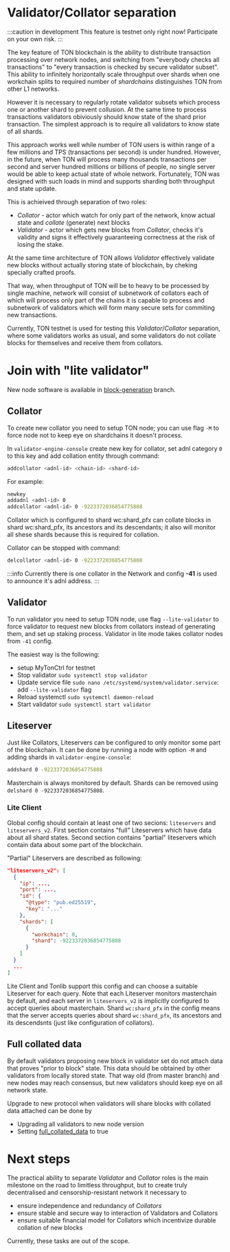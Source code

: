 # Validator/Collator separation

:::caution in development
This feature is testnet only right now! Participate on your own risk.
:::

The key feature of TON blockchain is the ability to distribute transaction processing over network nodes, and switching from "everybody checks all transactions" to "every transaction is checked by secure validator subset". This ability to infinitely horizontally scale throughput over shards when one workchain splits to required number of *shardchains* distinguishes TON from other L1 networks.

However it is necessary to regularly rotate validator subsets which process one or another shard to prevent collusion. At the same time to process transactions validators obiviously should know state of the shard prior transaction. The simplest approach is to require all validators to know state of all shards.

This approach works well while number of TON users is within range of a few millions and TPS (transactions per second) is under hundred. However, in the future, when TON will process many thousands transactions per second and server hundred millions or billions of people, no single server would be able to keep actual state of whole network. Fortunately, TON was designed with such loads in mind and supports sharding both throughput and state update.

This is achieived through separation of two roles:
* *Collator* - actor which watch for only part of the network, know actual state and *collate* (generate) next blocks
* *Validator* - actor which gets new blocks from *Collator*, checks it's validity and signs it effectively guaranteeing correctness at the risk of losing the stake.

At the same time architecture of TON allows *Validator* effectively validate new blocks without actually storing state of blockchain, by cheking specially crafted proofs.

That way, when throughput of TON will be to heavy to be processed by single machine, network will consist of subnetwork of collators each of which will process only part of the chains it is capable to process and subnetwork of validators which will form many secure sets for commiting new transactions.

Currently, TON testnet is used for testing this *Validator*/*Collator* separation, where some validators works as usual, and some validators do not collate blocks for themselves and receive them from collators.

# Join with "lite validator"

New node software is available in [block-generation](https://github.com/SpyCheese/ton/tree/block-generation) branch.

## Collator
To create new collator you need to setup TON node; you can use flag `-M` to force node not to keep eye on shardchains it doesn't process.

In `validator-engine-console` create new key for collator, set adnl category `0` to this key and add collation entity through command:
```bash
addcollator <adnl-id> <chain-id> <shard-id>
```

For example:

```bash
newkey
addadnl <adnl-id> 0
addcollator <adnl-id> 0 -9223372036854775808
```

Collator which is configured to shard wc:shard_pfx can collate blocks in shard wc:shard_pfx, its ancestors and its descendants; it also will monitor all shese shards because this is required for collation.

Collator can be stopped with command:
```bash
delcollator <adnl-id> 0 -9223372036854775808
```

:::info
Currently there is one collator in the Network and config **-41** is used to announce it's adnl address.
:::

## Validator
To run validator you need to setup TON node, use flag `--lite-validator` to force validator to request new blocks from collators instead of generating them, and set up staking process. Validator in lite mode takes collator nodes from `-41` config.

The easiest way is the following:
- setup MyTonCtrl for testnet
- Stop validator `sudo systemctl stop validator`
- Update service file `sudo nano /etc/systemd/system/validator.service`: add `--lite-validator` flag
- Reload systemctl `sudo systemctl daemon-reload`
- Start validator `sudo systemctl start validator`

## Liteserver

Just like Collators, Liteservers can be configured to only monitor some part of the blockchain. It can be done by running a node with option `-M` and adding shards in `validator-engine-console`:

```bash
addshard 0 -9223372036854775808
```

Masterchain is always monitored by default. Shards can be removed using `delshard 0 -9223372036854775808`.

### Lite Client

Global config should contain at least one of two secions: `liteservers` and `liteservers_v2`. First section contains "full" Liteservers which have data about all shard states. Second section contains "partial" liteservers which contain data about some part of the blockchain.

"Partial" Liteservers are described as following:

```json
"liteservers_v2": [
  {
    "ip": ...,
    "port": ...,
    "id": {
      "@type": "pub.ed25519",
      "key": "..."
    },  
    "shards": [
      {   
        "workchain": 0, 
        "shard": -9223372036854775808
      }   
    ]   
  }
  ...
]
```

Lite Client and Tonlib support this config and can choose a suitable Liteserver for each query. Note that each Liteserver monitors masterchain by default, and each server in `liteservers_v2` is implicitly configured to accept queries about masterchain. Shard `wc:shard_pfx` in the config means that the server accepts queries about shard `wc:shard_pfx`, its ancestors and its descendsnts (just like configuration of collators).

## Full collated data
By default validators proposing new block in validator set do not attach data that proves "prior to block" state. This data should be obtained by other validators from locally stored state. That way old (from master branch) and new nodes may reach consensus, but new validators should keep eye on all network state.

Upgrade to new protocol when validators will share blocks with collated data attached can be done by
- Upgrading all validators to new node version
- Setting [full_collated_data](https://github.com/spycheese/ton/blob/block-generation/crypto/block/block.tlb#L737) to true

# Next steps

The practical ability to separate *Validator* and *Collator* roles is the main milestone on the road to limitless throughput, but to create truly decentralised and censorship-resistant network it necessary to
- ensure independence and redundancy of *Collators*
- ensure stable and secure way to interaction of Validators and Collators
- ensure suitable financial model for Collators which incentivize durable collation of new blocks

Currently, these tasks are out of the scope.
